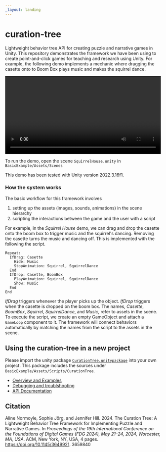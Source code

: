 ```yaml
---
_layout: landing
---
```


# curation-tree

Lightweight behavior tree API for creating puzzle and narrative games in Unity.
This repository demonstrates the framework we have been using to create
point-and-click games for teaching and research using Unity. For example,
the following demo implements a mechanic where dragging the casette onto to 
Boom Box plays music and makes the squirrel dance.

<video width="100%" controls>
  <source src='images/SquirrelHouse.mp4' type="video/mp4">
  Your browser does not support the video tag.
</video> 

To run the demo, open the scene `SquirrelHouse.unity` in `BasicExample/Assets/Scenes`

This demo has been tested with Unity version 2022.3.16f1.

### How the system works

The basic workflow for this framework involves 

1. setting up the assets (images, sounds, animations) in the scene hierarchy
2. scripting the interactions between the game and the user with a script

For example, in the _Squirrel House_ demo, we can drag and drop the casette
onto the boom box to trigger music and the squirrel's dancing. Removing the
casette turns the music and dancing off. This is implemented with the following
the script. 

```
Repeat:
  IfDrag: Casette
    Hide: Music
    StopAnimation: Squirrel, SquirrelDance
  End
  IfDrop: Casette, BoomBox
    PlayAnimation: Squirrel, SquirrelDance
    Show: Music
  End
End
```

_IfDrag_ triggers whenever the player picks up the object. _IfDrop_ triggers
when the casette is dropped on the boom box. The names, _Casette_, _BoomBox_,
_Squirrel_, _SquirrelDance_, and _Music_, refer to assets in the scene. 
To execute the script, we create an
empty GameObject and attach a `GameLoop` component to it. The framework will 
connect behaviors automatically by matching the names from the script to the 
assets in the scene.

## Using the curation-tree in a new project

Please import the unity package [`CurationTree.unitypackage`](https://github.com/alinen/curation-tree/raw/main/CurationTree.unitypackage) into your own project.
This package includes the sources under `BasicExample/Assets/Scripts/CurationTree`.

* [Overview and Examples](Docs/getting-started.html)
* [Debugging and troublshooting](Docs/debugging.html)
* [API Documentation](Docs/introduction.html)


## Citation

Aline Normoyle, Sophie Jörg, and Jennifer Hill. 2024. The Curation Tree:
A Lightweight Behavior Tree Framework for Implementing Puzzle and
Narrative Games. In _Proceedings of the 19th International Conference on the
Foundations of Digital Games (FDG 2024), May 21–24, 2024, Worcester, MA,
USA_. ACM, New York, NY, USA, 4 pages. https://doi.org/10.1145/3649921.
3659840
